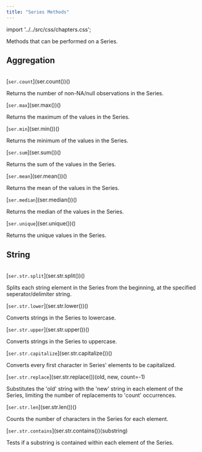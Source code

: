 ```yaml
---
title: "Series Methods"
---
```

import '../../src/css/chapters.css';

<p className="main-description">Methods that can be performed on a Series.</p>

## Aggregation
<br />

<div className="method-container">
    <div className="method">
        [<code>ser.count</code>](ser.count())()
    </div>
    <div className="description">
        <p>Returns the number of non-NA/null observations in the Series.</p>
    </div>
</div>

<div className="method-container">
    <div className="method">
        [<code>ser.max</code>](ser.max())()
    </div>
    <div className="description">
        <p>Returns the maximum of the values in the Series.</p>
    </div>
</div>

<div className="method-container">
    <div className="method">
        [<code>ser.min</code>](ser.min())()
    </div>
    <div className="description">
        <p>Returns the minimum of the values in the Series.</p>
    </div>
</div>

<div className="method-container">
    <div className="method">
        [<code>ser.sum</code>](ser.sum())()
    </div>
    <div className="description">
        <p>Returns the sum of the values in the Series.</p>
    </div>
</div>

<div className="method-container">
    <div className="method">
        [<code>ser.mean</code>](ser.mean())()
    </div>
    <div className="description">
        <p>Returns the mean of the values in the Series.</p>
    </div>
</div>

<div className="method-container">
    <div className="method">
        [<code>ser.median</code>](ser.median())()
    </div>
    <div className="description">
        <p>Returns the median of the values in the Series.</p>
    </div>
</div>

<div className="method-container">
    <div className="method">
        [<code>ser.unique</code>](ser.unique())()
    </div>
    <div className="description">
        <p>Returns the unique values in the Series.</p>
    </div>
</div>

## String
<br />

<div className="method-container">
    <div className="method">
        [<code>ser.str.split</code>](ser.str.split())()
    </div>
    <div className="description">
        <p>Splits each string element in the Series from the beginning, at the specified seperator/delimiter string.</p>
    </div>
</div>

<div className="method-container">
    <div className="method">
        [<code>ser.str.lower</code>](ser.str.lower())()
    </div>
    <div className="description">
        <p>Converts strings in the Series to lowercase.</p>
    </div>
</div>

<div className="method-container">
    <div className="method">
        [<code>ser.str.upper</code>](ser.str.upper())()
    </div>
    <div className="description">
        <p>Converts strings in the Series to uppercase.</p>
    </div>
</div>

<div className="method-container">
    <div className="method">
        [<code>ser.str.capitalize</code>](ser.str.capitalize())()
    </div>
    <div className="description">
        <p>Converts every first character in Series' elements to be capitalized.</p>
    </div>
</div>

<div className="method-container">
    <div className="method">
        [<code>ser.str.replace</code>](ser.str.replace())(old, new, count=-1)
    </div>
    <div className="description">
        <p>Substitutes the 'old' string with the 'new' string in each element of the Series, limiting the number of replacements to 'count' occurrences.</p>
    </div>
</div>

<div className="method-container">
    <div className="method">
        [<code>ser.str.len</code>](ser.str.len())()
    </div>
    <div className="description">
        <p>Counts the number of characters in the Series for each element.</p>
    </div>
</div>

<div className="method-container">
    <div className="method">
        [<code>ser.str.contains</code>](ser.str.contains())(substring)
    </div>
    <div className="description">
        <p>Tests if a substring is contained within each element of the Series.</p>
    </div>
</div>